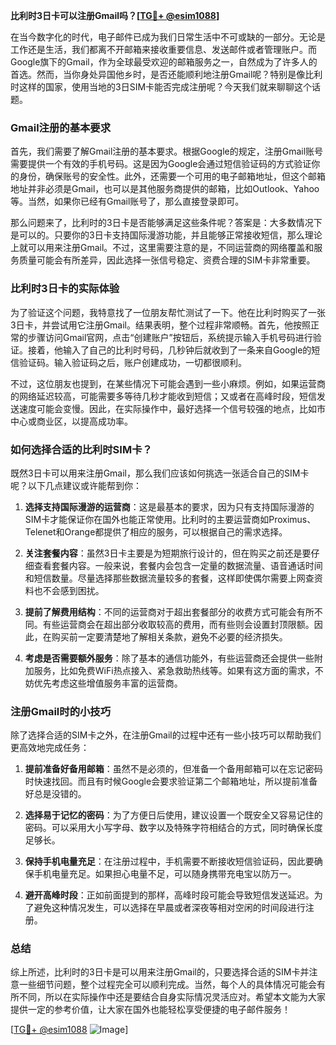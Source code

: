 **比利时3日卡可以注册Gmail吗？[[TG💪+ @esim1088](https://t.me/s/esim1088)]**

在当今数字化的时代，电子邮件已成为我们日常生活中不可或缺的一部分。无论是工作还是生活，我们都离不开邮箱来接收重要信息、发送邮件或者管理账户。而Google旗下的Gmail，作为全球最受欢迎的邮箱服务之一，自然成为了许多人的首选。然而，当你身处异国他乡时，是否还能顺利地注册Gmail呢？特别是像比利时这样的国家，使用当地的3日SIM卡能否完成注册呢？今天我们就来聊聊这个话题。

### Gmail注册的基本要求

首先，我们需要了解Gmail注册的基本要求。根据Google的规定，注册Gmail账号需要提供一个有效的手机号码。这是因为Google会通过短信验证码的方式验证你的身份，确保账号的安全性。此外，还需要一个可用的电子邮箱地址，但这个邮箱地址并非必须是Gmail，也可以是其他服务商提供的邮箱，比如Outlook、Yahoo等。当然，如果你已经有Gmail账号了，那么直接登录即可。

那么问题来了，比利时的3日卡是否能够满足这些条件呢？答案是：大多数情况下是可以的。只要你的3日卡支持国际漫游功能，并且能够正常接收短信，那么理论上就可以用来注册Gmail。不过，这里需要注意的是，不同运营商的网络覆盖和服务质量可能会有所差异，因此选择一张信号稳定、资费合理的SIM卡非常重要。

### 比利时3日卡的实际体验

为了验证这个问题，我特意找了一位朋友帮忙测试了一下。他在比利时购买了一张3日卡，并尝试用它注册Gmail。结果表明，整个过程非常顺畅。首先，他按照正常的步骤访问Gmail官网，点击“创建账户”按钮后，系统提示输入手机号码进行验证。接着，他输入了自己的比利时号码，几秒钟后就收到了一条来自Google的短信验证码。输入验证码之后，账户创建成功，一切都很顺利。

不过，这位朋友也提到，在某些情况下可能会遇到一些小麻烦。例如，如果运营商的网络延迟较高，可能需要多等待几秒才能收到短信；又或者在高峰时段，短信发送速度可能会变慢。因此，在实际操作中，最好选择一个信号较强的地点，比如市中心或商业区，以提高成功率。

### 如何选择合适的比利时SIM卡？

既然3日卡可以用来注册Gmail，那么我们应该如何挑选一张适合自己的SIM卡呢？以下几点建议或许能帮到你：

1. **选择支持国际漫游的运营商**：这是最基本的要求，因为只有支持国际漫游的SIM卡才能保证你在国外也能正常使用。比利时的主要运营商如Proximus、Telenet和Orange都提供了相应的服务，可以根据自己的需求选择。

2. **关注套餐内容**：虽然3日卡主要是为短期旅行设计的，但在购买之前还是要仔细查看套餐内容。一般来说，套餐内会包含一定量的数据流量、语音通话时间和短信数量。尽量选择那些数据流量较多的套餐，这样即使偶尔需要上网查资料也不会感到困扰。

3. **提前了解费用结构**：不同的运营商对于超出套餐部分的收费方式可能会有所不同。有些运营商会在超出部分收取较高的费用，而有些则会设置封顶限额。因此，在购买前一定要清楚地了解相关条款，避免不必要的经济损失。

4. **考虑是否需要额外服务**：除了基本的通信功能外，有些运营商还会提供一些附加服务，比如免费WiFi热点接入、紧急救助热线等。如果有这方面的需求，不妨优先考虑这些增值服务丰富的运营商。

### 注册Gmail时的小技巧

除了选择合适的SIM卡之外，在注册Gmail的过程中还有一些小技巧可以帮助我们更高效地完成任务：

1. **提前准备好备用邮箱**：虽然不是必须的，但准备一个备用邮箱可以在忘记密码时快速找回。而且有时候Google会要求验证第二个邮箱地址，所以提前准备好总是没错的。

2. **选择易于记忆的密码**：为了方便日后使用，建议设置一个既安全又容易记住的密码。可以采用大小写字母、数字以及特殊字符相结合的方式，同时确保长度足够长。

3. **保持手机电量充足**：在注册过程中，手机需要不断接收短信验证码，因此要确保手机电量充足。如果担心电量不足，可以随身携带充电宝以防万一。

4. **避开高峰时段**：正如前面提到的那样，高峰时段可能会导致短信发送延迟。为了避免这种情况发生，可以选择在早晨或者深夜等相对空闲的时间段进行注册。

### 总结

综上所述，比利时的3日卡是可以用来注册Gmail的，只要选择合适的SIM卡并注意一些细节问题，整个过程完全可以顺利完成。当然，每个人的具体情况可能会有所不同，所以在实际操作中还是要结合自身实际情况灵活应对。希望本文能为大家提供一定的参考价值，让大家在国外也能轻松享受便捷的电子邮件服务！

[[TG💪+ @esim1088](https://t.me/s/esim1088) ![Image](https://i.postimg.cc/4NQfJmqS/Snipaste-2025-05-13-00-14-12.png)]